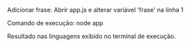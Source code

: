 Adicionar frase:
Abrir app.js e alterar variável 'frase' na linha 1

Comando de execução: 
node app

Resultado nas linguagens exibido no terminal de execução.

